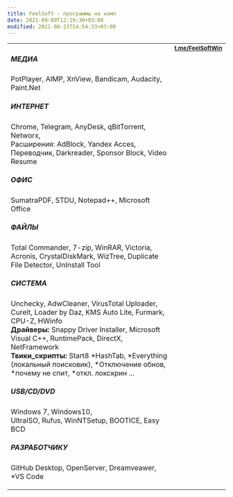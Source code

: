 ```yaml
---
title: FeelSoft - программы на комп
date: 2021-09-09T12:19:30+03:00
modified: 2021-08-23T14:54:33+03:00
---
```


<table>
 <tr valign="top">
  <td width="80%" markdown="1">

##### **МЕДИА**
PotPlayer, AIMP, XnView, Bandicam, Audacity, Paint.Net

##### **ИНТЕРНЕТ**
Chrome, Telegram, AnyDesk, qBitTorrent, Networx,  
Расширения: AdBlock, Yandex Acces, Переводчик, Darkreader, Sponsor Block, Video Resume

##### **ОФИС**
SumatraPDF, STDU, Notepad++, Microsoft Office

##### **ФАЙЛЫ**
Total Commander, 7-zip, WinRAR, Victoria, Acronis, CrystalDiskMark, WizTree, Duplicate File Detector, UnInstall Tool

##### **СИСТЕМА**
Unchecky, AdwCleaner, VirusTotal Uploader, CureIt, Loader by Daz, KMS Auto Lite, Furmark, CPU-Z, HWinfo  
**Драйверы:** Snappy Driver Installer, Microsoft Visual C++, RuntimePack, DirectX, NetFramework  
**Твики_скрипты:** Start8 *HashTab, *Everything (локальный поисковик), *Отключение обнов, *почему не спит, *откл. локскрин ...

##### **USB/CD/DVD**
Windows 7, Windows10,  
UltraISO, Rufus, WinNTSetup, BOOTICE, Easy BCD

##### **РАЗРАБОТЧИКУ**
GitHub Desktop, OpenServer, Dreamveawer,  *VS Code  
</td>
<td width="20%">
  <a style="font-size: 13px;" href="https://t.me/s/FeelSoftWin/125"><strong>t.me/FeelSoftWin</strong></a><br>
  <aside><script async src="https://telegram.org/js/telegram-widget.js?15" data-telegram-post="FeelSoftWin/125" data-width="100%"></script></aside>
 </td>
</tr>
</table>


